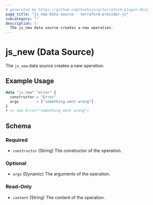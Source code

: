 ```yaml
---
# generated by https://github.com/hashicorp/terraform-plugin-docs
page_title: "js_new Data Source - terraform-provider-js"
subcategory: ""
description: |-
  The js_new data source creates a new operation.
---
```


# js_new (Data Source)

The `js_new` data source creates a new operation.

## Example Usage

```terraform
data "js_new" "error" {
  constructor = "Error"
  args        = ["something went wrong"]
}
# => new Error("something went wrong")
```

<!-- schema generated by tfplugindocs -->
## Schema

### Required

- `constructor` (String) The constructor of the operation.

### Optional

- `args` (Dynamic) The arguments of the operation.

### Read-Only

- `content` (String) The content of the operation.
